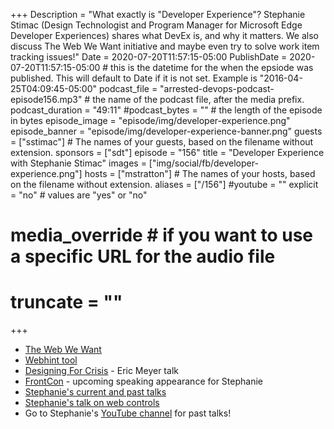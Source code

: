 +++
Description = "What exactly is \"Developer Experience\"? Stephanie Stimac (Design Technologist and Program Manager for Microsoft Edge Developer Experiences) shares what DevEx is, and why it matters. We also discuss The Web We Want initiative and maybe even try to solve work item tracking issues!"
Date = 2020-07-20T11:57:15-05:00
PublishDate = 2020-07-20T11:57:15-05:00 # this is the datetime for the when the epsiode was published. This will default to Date if it is not set. Example is "2016-04-25T04:09:45-05:00"
podcast_file = "arrested-devops-podcast-episode156.mp3" # the name of the podcast file, after the media prefix.
podcast_duration = "49:11"
#podcast_bytes = "" # the length of the episode in bytes
episode_image = "episode/img/developer-experience.png"
episode_banner = "episode/img/developer-experience-banner.png"
guests = ["sstimac"] # The names of your guests, based on the filename without extension.
sponsors = ["sdt"]
episode = "156"
title = "Developer Experience with Stephanie Stimac"
images = ["img/social/fb/developer-experience.png"]
hosts = ["mstratton"] # The names of your hosts, based on the filename without extension.
aliases = ["/156"]
#youtube = ""
explicit = "no" # values are "yes" or "no"
# media_override # if you want to use a specific URL for the audio file
# truncate = ""
+++

- [The Web We Want](https://webwewant.fyi)
- [Webhint tool](https://webhint.io/)
- [Designing For Crisis](https://aneventapart.com/news/post/eric-meyer-designing-for-crisis) - Eric Meyer talk
- [FrontCon](https://2020.frontcon.com/speaker/stephanie-stimac/) - upcoming speaking appearance for Stephanie
- [Stephanie's current and past talks](https://stephaniestimac.com/speaking)
- [Stephanie's talk on web controls](https://www.youtube.com/watch?v=b7Oke8pd6uE)
- Go to Stephanie's [YouTube channel](https://www.youtube.com/channel/UCO6Clt5KKCZmvgJKSbm4iBA) for past talks!
